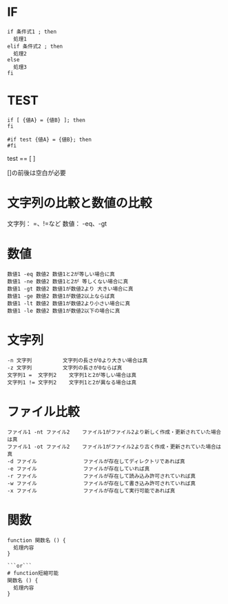 # IF
```
if 条件式1 ; then
  処理1
elif 条件式2 ; then
  処理2
else
  処理3
fi
```

# TEST
```
if [ {値A} = {値B} ]; then
fi

#if test {値A} = {値B}; then
#fi
```

test == [  ]

[]の前後は空白が必要

# 文字列の比較と数値の比較

文字列： =、!=など
数値： -eq、-gt

# 数値

```
数値1 -eq 数値2	数値1と2が等しい場合に真
数値1 -ne 数値2	数値1と2が 等しくない場合に真
数値1 -gt 数値2	数値1が数値2より 大きい場合に真
数値1 -ge 数値2	数値1が数値2以上ならば真
数値1 -lt 数値2	数値1が数値2より小さい場合に真
数値1 -le 数値2	数値1が数値2以下の場合に真
```

# 文字列
```
-n 文字列	        文字列の長さが0より大きい場合は真
-z 文字列	        文字列の長さが0ならば真
文字列1 =  文字列2	文字列1と2が等しい場合は真
文字列1 != 文字列2	文字列1と2が異なる場合は真
```

# ファイル比較
```
ファイル1 -nt ファイル2    ファイル1がファイル2より新しく作成・更新されていた場合は真
ファイル1 -ot ファイル2    ファイル1がファイル2より古く作成・更新されていた場合は真
-d ファイル               ファイルが存在してディレクトリであれば真
-e ファイル               ファイルが存在していれば真
-r ファイル               ファイルが存在して読み込み許可されていれば真
-w ファイル               ファイルが存在して書き込み許可されていれば真
-x ファイル           	  ファイルが存在して実行可能であれば真
```

# 関数
```
function 関数名 () {
  処理内容
}

```or```
# function短縮可能
関数名 () {
  処理内容
}

```
